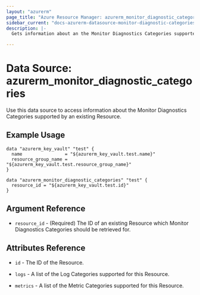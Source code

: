 ```yaml
---
layout: "azurerm"
page_title: "Azure Resource Manager: azurerm_monitor_diagnostic_categories"
sidebar_current: "docs-azurerm-datasource-monitor-diagnostic-categories"
description: |-
  Gets information about an the Monitor Diagnostics Categories supported by an existing Resource.

---
```


# Data Source: azurerm_monitor_diagnostic_categories

Use this data source to access information about the Monitor Diagnostics Categories supported by an existing Resource.

## Example Usage

```hcl
data "azurerm_key_vault" "test" {
  name                = "${azurerm_key_vault.test.name}"
  resource_group_name = "${azurerm_key_vault.test.resource_group_name}"
}

data "azurerm_monitor_diagnostic_categories" "test" {
  resource_id = "${azurerm_key_vault.test.id}"
}
```

## Argument Reference

* `resource_id` - (Required) The ID of an existing Resource which Monitor Diagnostics Categories should be retrieved for.

## Attributes Reference

* `id` - The ID of the Resource.

* `logs` - A list of the Log Categories supported for this Resource.

* `metrics` - A list of the Metric Categories supported for this Resource.
